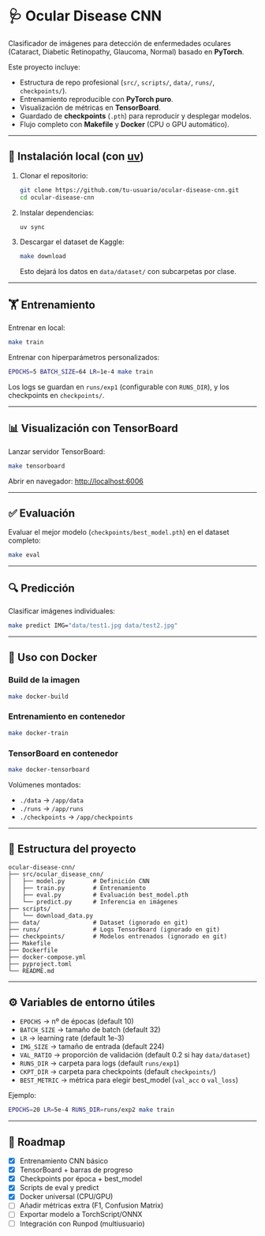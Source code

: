 # 🩺 Ocular Disease CNN

Clasificador de imágenes para detección de enfermedades oculares (Cataract, Diabetic Retinopathy, Glaucoma, Normal) basado en **PyTorch**.

Este proyecto incluye:
- Estructura de repo profesional (`src/`, `scripts/`, `data/`, `runs/`, `checkpoints/`).
- Entrenamiento reproducible con **PyTorch puro**.
- Visualización de métricas en **TensorBoard**.
- Guardado de **checkpoints** (`.pth`) para reproducir y desplegar modelos.
- Flujo completo con **Makefile** y **Docker** (CPU o GPU automático).

---

## 🚀 Instalación local (con [uv](https://docs.astral.sh/uv/))

1. Clonar el repositorio:
   ```bash
   git clone https://github.com/tu-usuario/ocular-disease-cnn.git
   cd ocular-disease-cnn
   ```

2. Instalar dependencias:
   ```bash
   uv sync
   ```

3. Descargar el dataset de Kaggle:
   ```bash
   make download
   ```
   Esto dejará los datos en `data/dataset/` con subcarpetas por clase.

---

## 🏋️ Entrenamiento

Entrenar en local:
```bash
make train
```

Entrenar con hiperparámetros personalizados:
```bash
EPOCHS=5 BATCH_SIZE=64 LR=1e-4 make train
```

Los logs se guardan en `runs/exp1` (configurable con `RUNS_DIR`), y los checkpoints en `checkpoints/`.

---

## 📊 Visualización con TensorBoard

Lanzar servidor TensorBoard:
```bash
make tensorboard
```

Abrir en navegador: [http://localhost:6006](http://localhost:6006)

---

## ✅ Evaluación

Evaluar el mejor modelo (`checkpoints/best_model.pth`) en el dataset completo:
```bash
make eval
```

---

## 🔍 Predicción

Clasificar imágenes individuales:
```bash
make predict IMG="data/test1.jpg data/test2.jpg"
```

---

## 🐳 Uso con Docker

### Build de la imagen
```bash
make docker-build
```

### Entrenamiento en contenedor
```bash
make docker-train
```

### TensorBoard en contenedor
```bash
make docker-tensorboard
```

Volúmenes montados:
- `./data` → `/app/data`
- `./runs` → `/app/runs`
- `./checkpoints` → `/app/checkpoints`

---

## 📂 Estructura del proyecto

```
ocular-disease-cnn/
├── src/ocular_disease_cnn/
│   ├── model.py        # Definición CNN
│   ├── train.py        # Entrenamiento
│   ├── eval.py         # Evaluación best_model.pth
│   └── predict.py      # Inferencia en imágenes
├── scripts/
│   └── download_data.py
├── data/               # Dataset (ignorado en git)
├── runs/               # Logs TensorBoard (ignorado en git)
├── checkpoints/        # Modelos entrenados (ignorado en git)
├── Makefile
├── Dockerfile
├── docker-compose.yml
├── pyproject.toml
└── README.md
```

---

## ⚙️ Variables de entorno útiles

- `EPOCHS` → nº de épocas (default 10)
- `BATCH_SIZE` → tamaño de batch (default 32)
- `LR` → learning rate (default 1e-3)
- `IMG_SIZE` → tamaño de entrada (default 224)
- `VAL_RATIO` → proporción de validación (default 0.2 si hay `data/dataset`)
- `RUNS_DIR` → carpeta para logs (default `runs/exp1`)
- `CKPT_DIR` → carpeta para checkpoints (default `checkpoints/`)
- `BEST_METRIC` → métrica para elegir best_model (`val_acc` o `val_loss`)

Ejemplo:
```bash
EPOCHS=20 LR=5e-4 RUNS_DIR=runs/exp2 make train
```

---

## 🧰 Roadmap

- [x] Entrenamiento CNN básico
- [x] TensorBoard + barras de progreso
- [x] Checkpoints por época + best_model
- [x] Scripts de eval y predict
- [x] Docker universal (CPU/GPU)
- [ ] Añadir métricas extra (F1, Confusion Matrix)
- [ ] Exportar modelo a TorchScript/ONNX
- [ ] Integración con Runpod (multiusuario)
